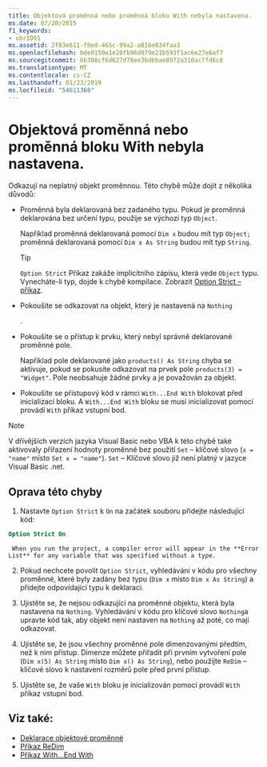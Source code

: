 ```yaml
---
title: Objektová proměnná nebo proměnná bloku With nebyla nastavena.
ms.date: 07/20/2015
f1_keywords:
- vbrID91
ms.assetid: 2f03e611-f0ed-465c-99a2-a816e034faa3
ms.openlocfilehash: bde0150e1e20fb96d079e21b593f1ac6e27e6af7
ms.sourcegitcommit: 6b308cf6d627d78ee36dbbae8972a310ac7fd6c8
ms.translationtype: MT
ms.contentlocale: cs-CZ
ms.lasthandoff: 01/23/2019
ms.locfileid: "54611368"
---
```

# <a name="object-variable-or-with-block-variable-not-set"></a>Objektová proměnná nebo proměnná bloku With nebyla nastavena.
Odkazují na neplatný objekt proměnnou.   Této chybě může dojít z několika důvodů:  
  
-   Proměnná byla deklarovaná bez zadaného typu. Pokud je proměnná deklarována bez určení typu, použije se výchozí typ `Object`.  
  
     Například proměnná deklarovaná pomocí `Dim x` budou mít typ `Object;` proměnná deklarovaná pomocí `Dim x As String` budou mít typ `String`.  
  
    > [!TIP]
    >  `Option Strict` Příkaz zakáže implicitního zápisu, která vede `Object` typu. Vynecháte-li typ, dojde k chybě kompilace. Zobrazit [Option Strict – příkaz](../../../visual-basic/language-reference/statements/option-strict-statement.md).  
  
-   Pokoušíte se odkazovat na objekt, který je nastavená na `Nothing`  
  
     .  
  
-   Pokoušíte se o přístup k prvku, který nebyl správně deklarované proměnné pole.  
  
     Například pole deklarované jako `products() As String` chyba se aktivuje, pokud se pokusíte odkazovat na prvek pole `products(3) = "Widget"`. Pole neobsahuje žádné prvky a je považován za objekt.  
  
-   Pokoušíte se přístupový kód v rámci `With...End With` blokovat před inicializací bloku.   A `With...End With` bloku se musí inicializovat pomocí provádí `With` příkaz vstupní bod.  
  
> [!NOTE]
>  V dřívějších verzích jazyka Visual Basic nebo VBA k této chybě také aktivovaly přiřazení hodnoty proměnné bez použití `Set` – klíčové slovo (`x = "name"` místo `Set x = "name"`). `Set` – Klíčové slovo již není platný v jazyce Visual Basic .net.  
  
## <a name="to-correct-this-error"></a>Oprava této chyby  
  
1.  Nastavte `Option Strict` k `On` na začátek souboru přidejte následující kód:  
  
```vb  
Option Strict On  
```  

     When you run the project, a compiler error will appear in the **Error List** for any variable that was specified without a type.  
  
2.  Pokud nechcete povolit `Option Strict`, vyhledávání v kódu pro všechny proměnné, které byly zadány bez typu (`Dim x` místo `Dim x As String`) a přidejte odpovídající typu k deklaraci.  
  
3.  Ujistěte se, že nejsou odkazující na proměnné objektu, která byla nastavena na `Nothing`.  Vyhledávání v kódu pro klíčové slovo `Nothing`a upravte kód tak, aby objekt není nastaven na `Nothing` až poté, co mají odkazovat.  
  
4.  Ujistěte se, že jsou všechny proměnné pole dimenzovanými předtím, než k nim přístup. Dimenze můžete přiřadit při prvním vytvoření pole (`Dim x(5) As String` místo `Dim x() As String`), nebo použijte `ReDim` – klíčové slovo k nastavení rozměrů pole před první přístup.  
  
5.  Ujistěte se, že vaše `With` bloku je inicializován pomocí provádí `With` příkaz vstupní bod.  
  
## <a name="see-also"></a>Viz také:
- [Deklarace objektové proměnné](../../../visual-basic/programming-guide/language-features/variables/object-variable-declaration.md)
- [Příkaz ReDim](../../../visual-basic/language-reference/statements/redim-statement.md)
- [Příkaz With...End With](../../../visual-basic/language-reference/statements/with-end-with-statement.md)
